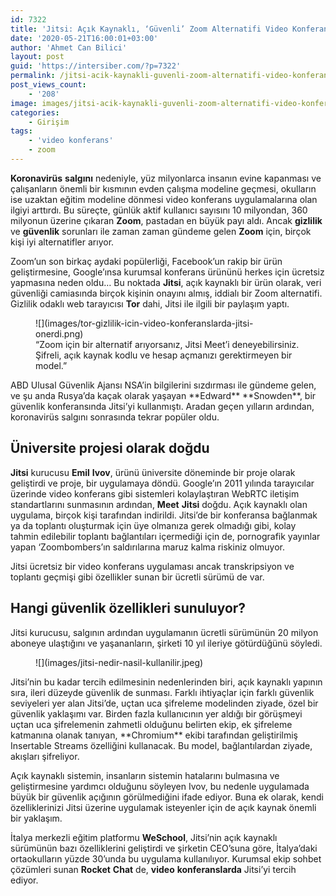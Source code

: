 ```yaml
---
id: 7322
title: 'Jitsi: Açık Kaynaklı, ‘Güvenli’ Zoom Alternatifi Video Konferans Uygulaması'
date: '2020-05-21T16:00:01+03:00'
author: 'Ahmet Can Bilici'
layout: post
guid: 'https://intersiber.com/?p=7322'
permalink: /jitsi-acik-kaynakli-guvenli-zoom-alternatifi-video-konferans-uygulamasi/
post_views_count:
    - '208'
image: images/jitsi-acik-kaynakli-guvenli-zoom-alternatifi-video-konferans-uygulamasi.jpg
categories:
    - Girişim
tags:
    - 'video konferans'
    - zoom
---
```


**Koronavirüs** **salgını** nedeniyle, yüz milyonlarca insanın evine kapanması ve çalışanların önemli bir kısmının evden çalışma modeline geçmesi, okulların ise uzaktan eğitim modeline dönmesi video konferans uygulamalarına olan ilgiyi arttırdı. Bu süreçte, günlük aktif kullanıcı sayısını 10 milyondan, 360 milyonun üzerine çıkaran **Zoom**, pastadan en büyük payı aldı. Ancak **gizlilik** ve **güvenlik** sorunları ile zaman zaman gündeme gelen **Zoom** için, birçok kişi iyi alternatifler arıyor.

Zoom’un son birkaç aydaki popülerliği, Facebook’un rakip bir ürün geliştirmesine, Google’ınsa kurumsal konferans ürününü herkes için ücretsiz yapmasına neden oldu… Bu noktada **Jitsi**, açık kaynaklı bir ürün olarak, veri güvenliği camiasında birçok kişinin onayını almış, iddialı bir Zoom alternatifi. Gizlilik odaklı web tarayıcısı **Tor** dahi, Jitsi ile ilgili bir paylaşım yaptı.

<figure class="wp-block-image size-large">![](images/tor-gizlilik-icin-video-konferanslarda-jitsi-onerdi.png)<figcaption>“Zoom için bir alternatif arıyorsanız, Jitsi Meet’i deneyebilirsiniz. Şifreli, açık kaynak kodlu ve hesap açmanızı gerektirmeyen bir model.”</figcaption></figure>ABD Ulusal Güvenlik Ajansı NSA’in bilgilerini sızdırması ile gündeme gelen, ve şu anda Rusya’da kaçak olarak yaşayan **Edward** **Snowden**, bir güvenlik konferansında Jitsi’yi kullanmıştı. Aradan geçen yılların ardından, koronavirüs salgını sonrasında tekrar popüler oldu.

## Üniversite projesi olarak doğdu

**Jitsi** kurucusu **Emil** **Ivov**, ürünü üniversite döneminde bir proje olarak geliştirdi ve proje, bir uygulamaya döndü. Google’ın 2011 yılında tarayıcılar üzerinde video konferans gibi sistemleri kolaylaştıran WebRTC iletişim standartlarını sunmasının ardından, **Meet** **Jitsi** doğdu. Açık kaynaklı olan uygulama, birçok kişi tarafından indirildi. Jitsi’de bir konferansa bağlanmak ya da toplantı oluşturmak için üye olmanıza gerek olmadığı gibi, kolay tahmin edilebilir toplantı bağlantıları içermediği için de, pornografik yayınlar yapan ‘Zoombombers’ın saldırılarına maruz kalma riskiniz olmuyor.

Jitsi ücretsiz bir video konferans uygulaması ancak transkripsiyon ve toplantı geçmişi gibi özellikler sunan bir ücretli sürümü de var.

## Hangi güvenlik özellikleri sunuluyor?

Jitsi kurucusu, salgının ardından uygulamanın ücretli sürümünün 20 milyon aboneye ulaştığını ve yaşananların, şirketi 10 yıl ileriye götürdüğünü söyledi.

<figure class="wp-block-image size-large">![](images/jitsi-nedir-nasil-kullanilir.jpeg)</figure>Jitsi’nin bu kadar tercih edilmesinin nedenlerinden biri, açık kaynaklı yapının sıra, ileri düzeyde güvenlik de sunması. Farklı ihtiyaçlar için farklı güvenlik seviyeleri yer alan Jitsi’de, uçtan uca şifreleme modelinden ziyade, özel bir güvenlik yaklaşımı var. Birden fazla kullanıcının yer aldığı bir görüşmeyi uçtan uca şifrelemenin zahmetli olduğunu belirten ekip, ek şifreleme katmanına olanak tanıyan, **Chromium** ekibi tarafından geliştirilmiş Insertable Streams özelliğini kullanacak. Bu model, bağlantılardan ziyade, akışları şifreliyor.

Açık kaynaklı sistemin, insanların sistemin hatalarını bulmasına ve geliştirmesine yardımcı olduğunu söyleyen Ivov, bu nedenle uygulamada büyük bir güvenlik açığının görülmediğini ifade ediyor. Buna ek olarak, kendi özelliklerinizi Jitsi üzerine uygulamak isteyenler için de açık kaynak önemli bir yaklaşım.

İtalya merkezli eğitim platformu **WeSchool**, Jitsi’nin açık kaynaklı sürümünün bazı özelliklerini geliştirdi ve şirketin CEO’suna göre, İtalya’daki ortaokulların yüzde 30’unda bu uygulama kullanılıyor. Kurumsal ekip sohbet çözümleri sunan **Rocket** **Chat** de, **video** **konferanslarda** Jitsi’yi tercih ediyor.